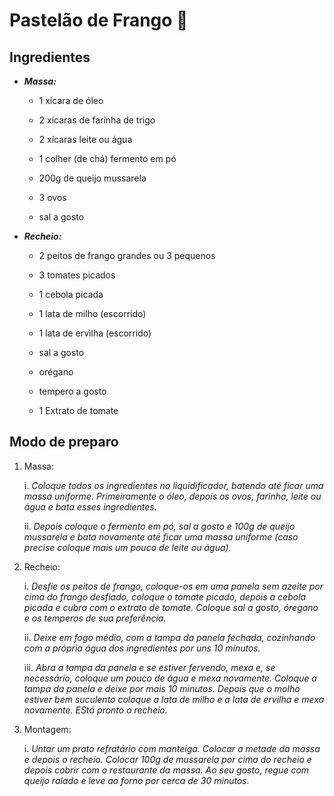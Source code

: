 # Pastelão de Frango 🐔

## Ingredientes

- ***Massa:***
  
    - 1 xícara de óleo 

    - 2 xícaras de farinha de trigo

    - 2 xícaras leite ou água

    - 1 colher (de chá) fermento em pó

    - 200g de queijo mussarela

    - 3 ovos

    - sal a gosto

 - ***Recheio:***

    - 2 peitos de frango grandes ou 3 pequenos

    - 3 tomates picados

    - 1 cebola picada

    - 1 lata de milho (escorrido)

    - 1 lata de ervilha (escorrido)

    - sal a gosto

    - orégano

    - tempero a gosto

    - 1 Extrato de tomate

## Modo de preparo

1. Massa:

    i. *Coloque todos os ingredientes no liquidificador, batendo até ficar uma massa uniforme. Primeiramente o óleo, depois os ovos, farinha, leite ou água e bata esses ingredientes.*

   ii. *Depois coloque o fermento em pó, sal a gosto e 100g de queijo mussarela e bata novamente até ficar uma massa uniforme (caso precise coloque mais um pouco de leite ou água).*

2. Recheio:

   i. *Desfie os peitos de frango, coloque-os em uma panela sem azeite por cima do frango desfiado, coloque o tomate picado, depois a cebola picada e cubra com o extrato de tomate. Coloque sal a gosto, óregano e os temperos de sua preferência.*

   ii. *Deixe em fogo médio, com a tampa da panela fechada, cozinhando com a própria água dos ingredientes por uns 10 minutos.*

   iii. *Abra a tampa da panela e se estiver fervendo, mexa e, se necessário, coloque um pouco de água e mexa novamente. Coloque a tampa da panela e deixe por mais 10 minutos. Depois que o molho estiver bem suculento coloque a lata de milho e a lata de ervilha e mexa novamente. EStá pronto o recheio.*

3. Montagem:

    i. *Untar um prato refratário com manteiga. Colocar a metade da massa e depois o recheio. Colocar 100g de mussarela por cima do recheio e depois cobrir com o restaurante da massa. Ao seu gosto, regue com queijo ralado e leve ao forno por cerca de 30 minutos.*